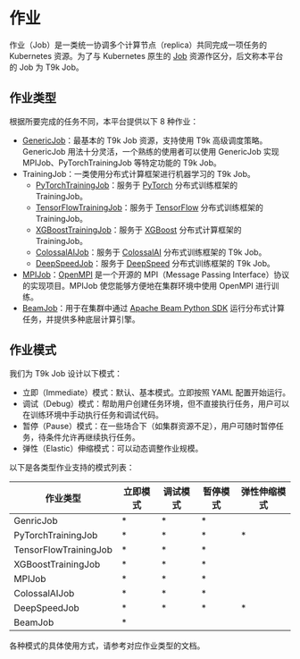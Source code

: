 # 作业

作业（Job）是一类统一协调多个计算节点（replica）共同完成一项任务的 Kubernetes 资源。为了与 Kubernetes 原生的 <a target="_blank" rel="noopener noreferrer" href="https://kubernetes.io/zh-cn/docs/concepts/workloads/controllers/job/">Job</a> 资源作区分，后文称本平台的 Job 为 T9k Job。

## 作业类型

根据所要完成的任务不同，本平台提供以下 8 种作业：

* [GenericJob](./genericjob.md)：最基本的 T9k Job 资源，支持使用 T9k 高级调度策略。GenericJob 用法十分灵活，一个熟练的使用者可以使用 GenericJob 实现 MPIJob、PyTorchTrainingJob 等特定功能的 T9k Job。
* TrainingJob：一类使用分布式计算框架进行机器学习的 T9k Job。
    * [PyTorchTrainingJob](./pytorchtrainingjob.md)：服务于 <a target="_blank" rel="noopener noreferrer" href="https://pytorch.org/">PyTorch</a> 分布式训练框架的 TrainingJob。
    * [TensorFlowTrainingJob](./tensorflowtrainingjob.md)：服务于 <a target="_blank" rel="noopener noreferrer" href="https://www.tensorflow.org/guide/distributed_training">TensorFlow</a> 分布式训练框架的 TrainingJob。
    * [XGBoostTrainingJob](./xgboosttrainingjob.md)：服务于 <a target="_blank" rel="noopener noreferrer" href="https://xgboost.readthedocs.io/en/latest/">XGBoost</a> 分布式计算框架的 TrainingJob。  
    * [ColossalAIJob](./colossalaijob.md)：服务于 <a target="_blank" rel="noopener noreferrer" href="https://colossalai.org/">ColossalAI</a> 分布式训练框架的 T9k Job。
    * [DeepSpeedJob](./deepspeedjob.md)：服务于 <a target="_blank" rel="noopener noreferrer" href="https://www.deepspeed.ai/">DeepSpeed</a> 分布式训练框架的 T9k Job。
* [MPIJob](./mpijob.md)：<a target="_blank" rel="noopener noreferrer" href="https://www.open-mpi.org/">OpenMPI</a> 是一个开源的 MPI（Message Passing Interface）协议的实现项目。MPIJob 使您能够方便地在集群环境中使用 OpenMPI 进行训练。
* [BeamJob](./beamjob.md)：用于在集群中通过 <a target="_blank" rel="noopener noreferrer" href="https://beam.apache.org/documentation/sdks/python/">Apache Beam Python SDK</a> 运行分布式计算任务，并提供多种底层计算引擎。

## 作业模式

我们为 T9k Job 设计以下模式：

* 立即（Immediate）模式：默认、基本模式。立即按照 YAML 配置开始运行。
* 调试（Debug）模式：帮助用户创建任务环境，但不直接执行任务，用户可以在训练环境中手动执行任务和调试代码。
* 暂停（Pause）模式：在一些场合下（如集群资源不足），用户可随时暂停任务，待条件允许再继续执行任务。
* 弹性（Elastic）伸缩模式：可以动态调整作业规模。

以下是各类型作业支持的模式列表：

|        作业类型        | 立即模式 | 调试模式 | 暂停模式 | 弹性伸缩模式 |  
| --------------------- | ------ | ------- | ------ | ----------- |  
| GenricJob             | *      | *       | *      |             | 
| PyTorchTrainingJob    | *      | *       | *      | *           | 
| TensorFlowTrainingJob | *      | *       | *      |             |
| XGBoostTrainingJob    | *      | *       | *      |             |
| MPIJob                | *      | *       | *      |             |
| ColossalAIJob         | *      | *       | *      |             |
| DeepSpeedJob          | *      | *       | *      | *           |
| BeamJob               | *      |         |        |             |

各种模式的具体使用方式，请参考对应作业类型的文档。
